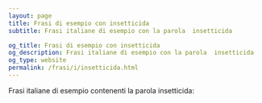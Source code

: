 ```yaml
---
layout: page
title: Frasi di esempio con insetticida 
subtitle: Frasi italiane di esempio con la parola  insetticida

og_title: Frasi di esempio con insetticida 
og_description: Frasi italiane di esempio con la parola  insetticida
og_type: website
permalink: /frasi/i/insetticida.html
---
```


Frasi italiane di esempio contenenti la parola insetticida:


